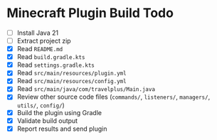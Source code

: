 # Minecraft Plugin Build Todo

- [ ] Install Java 21
- [ ] Extract project zip
- [x] Read `README.md`
- [x] Read `build.gradle.kts`
- [x] Read `settings.gradle.kts`
- [x] Read `src/main/resources/plugin.yml`
- [x] Read `src/main/resources/config.yml`
- [x] Read `src/main/java/com/travelplus/Main.java`
- [x] Review other source code files (`commands/`, `listeners/`, `managers/`, `utils/`, `config/`)
- [x] Build the plugin using Gradle
- [x] Validate build output
- [x] Report results and send plugin
